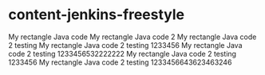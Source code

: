 # content-jenkins-freestyle
My rectangle Java code
My rectangle Java code 2
My rectangle Java code 2 testing
My rectangle Java code 2 testing 1233456
My rectangle Java code 2 testing 1233456532222222
My rectangle Java code 2 testing 1233456
My rectangle Java code 2 testing 1233456643623463246

